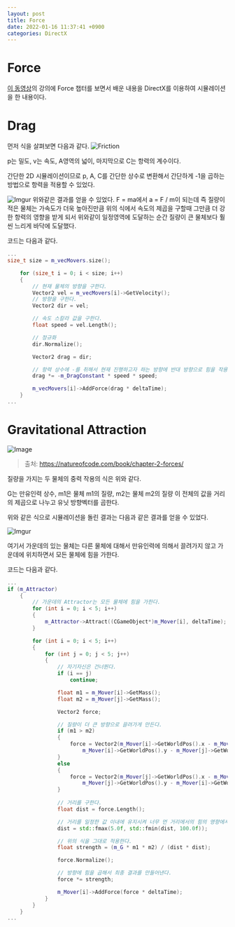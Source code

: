```yaml
---
layout: post
title: Force
date: 2022-01-16 11:37:41 +0900
categories: DirectX
---
```


# Force
[이 동영상](https://www.youtube.com/watch?v=6vX8wT1G798&list=PLRqwX-V7Uu6YVljJvFRCyRM6mmF5wMPeE)의 강의에 Force 챕터를 보면서 배운 내용을 DirectX를 이용하여 시뮬레이션을 한 내용이다.

# Drag
먼저 식을 살펴보면 다음과 같다.
![Friction](https://miro.medium.com/max/780/1*itT1Bw7rvFVDt-KAR52SIQ.png)

p는 밀도, v는 속도, A영역의 넓이, 마지막으로 C는 항력의 계수이다. 

간단한 2D 시뮬레이션이므로
p, A, C를 간단한 상수로 변환해서 간단하게 -1을 곱하는 방법으로 항력을 적용할 수 있었다.

![Imgur](https://imgur.com/zDScCwh.gif)
위와같은 결과를 얻을 수 있었다. F = ma에서 a = F / m이 되는데 즉 질량이 적은 물체는 가속도가 더욱 높아진만큼 위의 식에서 속도의 제곱을 구할때 그만큼 더 강한 항력의 영향을 받게 되서 위와같이 일정영역에 도달하는 순간 질량이 큰 물체보다 훨씬 느리게 바닥에 도달했다.

코드는 다음과 같다.
```c++
...
size_t size = m_vecMovers.size();

	for (size_t i = 0; i < size; i++)
	{
        // 현재 물체의 방향을 구한다.
		Vector2 vel = m_vecMovers[i]->GetVelocity();
        // 방향을 구한다.
		Vector2 dir = vel;

        // 속도 스칼라 값을 구한다.
		float speed = vel.Length();

        // 정규화
		dir.Normalize();

		Vector2 drag = dir;

        // 항력 상수에 -를 취해서 현재 진행하고자 하는 방향에 반대 방향으로 힘을 작용시킨다.
		drag *= -m_DragConstant * speed * speed;

		m_vecMovers[i]->AddForce(drag * deltaTime);
	}
...
```

# Gravitational Attraction

![Image](https://natureofcode.com/book/imgs/chapter02/ch02_06.png)
> 출처: https://natureofcode.com/book/chapter-2-forces/

질량을 가지는 두 물체의 중력 작용의 식은 위와 같다.

G는 만유인력 상수, m1은 물체 m1의 질량, m2는 물체 m2의 질량 이 전체의 값을 거리의 제곱으로 나누고 유닛 방향벡터를 곱한다.

위와 같은 식으로 시뮬레이션을 돌린 결과는 다음과 같은 결과를 얻을 수 있었다.

![Imgur](https://imgur.com/izy5XP3.gif)

여기서 가운데의 있는 물체는 다른 물체에 대해서 만유인력에 의해서 끌려가지 않고 가운데에 위치하면서 모든 물체에 힘을 가한다.

코드는 다음과 같다.

```c++
...
if (m_Attractor)
	{   
        // 가운데의 Attractor는 모든 물체에 힘을 가한다.
		for (int i = 0; i < 5; i++)
		{
			m_Attractor->Attract((CGameObject*)m_Mover[i], deltaTime);
		}

		for (int i = 0; i < 5; i++)
		{
			for (int j = 0; j < 5; j++)
			{   
                // 자기자신은 건너뛴다.
				if (i == j)
					continue;

				float m1 = m_Mover[i]->GetMass();
				float m2 = m_Mover[j]->GetMass();

				Vector2 force;

                // 질량이 더 큰 방향으로 끌려가게 만든다.
				if (m1 > m2)
				{
					force = Vector2(m_Mover[i]->GetWorldPos().x - m_Mover[j]->GetWorldPos().x,
						m_Mover[i]->GetWorldPos().y - m_Mover[j]->GetWorldPos().y);
				}
				else
				{
					force = Vector2(m_Mover[j]->GetWorldPos().x - m_Mover[i]->GetWorldPos().x,
						m_Mover[j]->GetWorldPos().y - m_Mover[i]->GetWorldPos().y);
				}
				
                // 거리를 구한다.
				float dist = force.Length();

                // 거리를 일정한 값 이내에 유지시켜 너무 먼 거리에서의 힘의 영향에서 벗어나는것을 방지
				dist = std::fmax(5.0f, std::fmin(dist, 100.0f));

                // 위의 식을 그대로 적용한다.
				float strength = (m_G * m1 * m2) / (dist * dist);

				force.Normalize();

                // 방향에 힘을 곱해서 최종 결과를 만들어낸다.
				force *= strength;

				m_Mover[i]->AddForce(force * deltaTime);
			}
		}
	}
...
```